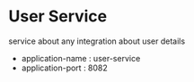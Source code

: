 # User Service

service about any integration about user details

* application-name : user-service
* application-port : 8082
